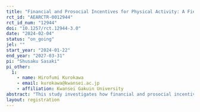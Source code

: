```yaml
---
title: "Financial and Prosocial Incentives for Physical Activity: A Field Experiment"
rct_id: "AEARCTR-0012944"
rct_id_num: "12944"
doi: "10.1257/rct.12944-3.0"
date: "2024-02-04"
status: "on_going"
jel: ""
start_year: "2024-01-22"
end_year: "2027-03-31"
pi: "Shusaku Sasaki"
pi_other:
  1:
    - name: Hirofumi Kurokawa
    - email: kurokawa@kwansei.ac.jp
    - affiliation: Kwansei Gakuin University
abstract: "This study investigates how financial and prosocial incentives affect the walking behavior of citizens. In particular, we focus on whether they can self-select the incentive that is more effective in increasing their own number of walking steps. In addition to a control group, our field experiment has three treatment groups: two groups that are assigned to a mandatory program with either monetary or prosocial incentives, and one group that is allowed to choose which program to participate in. Our analysis reveals how effectively self-selection works."
layout: registration
---
```


